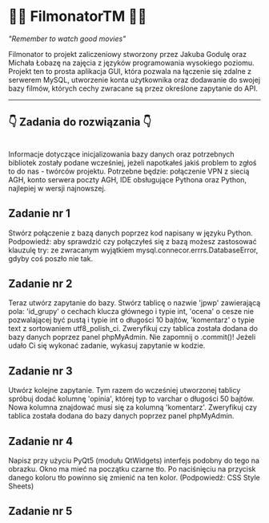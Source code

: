 # 🤜🏻 FilmonatorTM 🤛🏻

*"Remember to watch good movies"*

Filmonator to projekt zaliczeniowy stworzony przez Jakuba Godulę oraz Michała Łobazę na zajęcia z języków programowania wysokiego poziomu. Projekt ten to prosta aplikacja GUI, która pozwala na łączenie się zdalne z serwerem MySQL, utworzenie konta użytkownika oraz dodawanie do swojej bazy filmów, których cechy zwracane są przez określone zapytanie do API. 

--------------------------------------------------------------------------------------------------------------------------------------------------------------------
 
## 👇 Zadania do rozwiązania 👇 
<br>
Informacje dotyczące inicjalizowania bazy danych oraz potrzebnych bibliotek zostały podane wcześniej, jeżeli napotkałeś jakiś problem to zgłoś to do nas - twórców projektu.
Potrzebne będzie: połączenie VPN z siecią AGH, konto serwera poczty AGH, IDE obsługujące Pythona oraz Python, najlepiej w wersji najnowszej.

## Zadanie nr 1
Stwórz połączenie z bazą danych poprzez kod napisany w języku Python. 
<br>
Podpowiedź: aby sprawdzić czy połączyłeś się z bazą możesz zastosować klauzulę try: ze zwracanym wyjątkiem mysql.connecor.errrs.DatabaseError, gdyby coś poszło nie tak.
## Zadanie nr 2
Teraz utwórz zapytanie do bazy. Stwórz tablicę o nazwie 'jpwp' zawierającą pola: 'id_grupy' o cechach klucza głównego i typie int,  'ocena' o cesze nie pozwalającej być pustą i typie int o długości 10 bajtów, 'komentarz' o typie text z sortowaniem utf8_polish_ci. Zweryfikuj czy tablica została dodana do bazy danych poprzez panel phpMyAdmin. Nie zapomnij o .commit()! Jeżeli udało Ci się wykonać zadanie, wykasuj zapytanie w kodzie.
## Zadanie nr 3
Utwórz kolejne zapytanie. Tym razem do wcześniej utworzonej tablicy spróbuj dodać kolumnę 'opinia', której typ to varchar o długości 50 bajtów. Nowa kolumna znajdować musi się za kolumną 'komentarz'. Zweryfikuj czy tablica została dodana do bazy danych poprzez panel phpMyAdmin.
## Zadanie nr 4
Napisz przy użyciu PyQt5 (modułu QtWidgets) interfejs podobny do tego na obrazku. Okno ma mieć na początku czarne tło. Po naciśnięciu na przycisk danego koloru tło powinno się zmienić na ten kolor. (Podpowiedź: CSS Style Sheets)

## Zadanie nr 5
